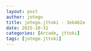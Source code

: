 ```yaml
---
layout: post
author: jotego
title: jotego.jttoki - 3eb462a
date: 2025-10-31
categories: [Arcade, jttoki]
tags: [jotego.jttoki]
---
```


